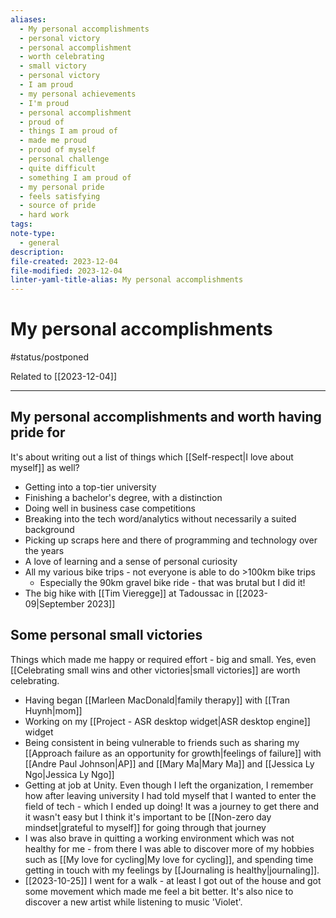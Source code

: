 ```yaml
---
aliases:
  - My personal accomplishments
  - personal victory
  - personal accomplishment
  - worth celebrating
  - small victory
  - personal victory
  - I am proud
  - my personal achievements
  - I'm proud
  - personal accomplishment
  - proud of
  - things I am proud of
  - made me proud
  - proud of myself
  - personal challenge
  - quite difficult
  - something I am proud of
  - my personal pride
  - feels satisfying
  - source of pride
  - hard work
tags: 
note-type:
  - general
description: 
file-created: 2023-12-04
file-modified: 2023-12-04
linter-yaml-title-alias: My personal accomplishments
---
```


# My personal accomplishments

#status/postponed

Related to [[2023-12-04]]

---

## My personal accomplishments and worth having pride for

It's about writing out a list of things which [[Self-respect|I love about myself]] as well?

- Getting into a top-tier university
- Finishing a bachelor's degree, with a distinction
- Doing well in business case competitions
- Breaking into the tech word/analytics without necessarily a suited background
- Picking up scraps here and there of programming and technology over the years
- A love of learning and a sense of personal curiosity
- All my various bike trips - not everyone is able to do >100km bike trips
	- Especially the 90km gravel bike ride - that was brutal but I did it!
- The big hike with [[Tim Vieregge]] at Tadoussac in [[2023-09|September 2023]]

## Some personal small victories

Things which made me happy or required effort - big and small. Yes, even [[Celebrating small wins and other victories|small victories]] are worth celebrating.

- Having began [[Marleen MacDonald|family therapy]] with [[Tran Huynh|mom]]
- Working on my [[Project - ASR desktop widget|ASR desktop engine]] widget
- Being consistent in being vulnerable to friends such as sharing my [[Approach failure as an opportunity for growth|feelings of failure]] with [[Andre Paul Johnson|AP]] and [[Mary Ma|Mary Ma]] and [[Jessica Ly Ngo|Jessica Ly Ngo]]
- Getting at job at Unity. Even though I left the organization, I remember how after leaving university I had told myself that I wanted to enter the field of tech - which I ended up doing! It was a journey to get there and it wasn't easy but I think it's important to be [[Non-zero day mindset|grateful to myself]] for going through that journey
- I was also brave in quitting a working environment which was not healthy for me - from there I was able to discover more of my hobbies such as [[My love for cycling|My love for cycling]], and spending time getting in touch with my feelings by [[Journaling is healthy|journaling]].
- [[2023-10-25]] I went for a walk - at least I got out of the house and got some movement which made me feel a bit better. It's also nice to discover a new artist while listening to music 'Violet'.
